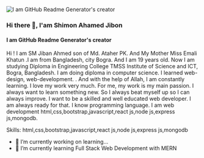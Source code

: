 ![I am GitHub Readme Generator's creator](https://media.licdn.com/dms/image/D5616AQGLTFzHVMDMxw/profile-displaybackgroundimage-shrink_350_1400/0/1705334425311?e=1710979200&v=beta&t=tPt405UCyPsi21cQgRR8SCB2uD771Z-J2jJlCB3vqBA)

### Hi there 👋, I'am Shimon Ahamed Jibon
#### I am GitHub Readme Generator's creator


Hi ! I am SM Jiban Ahmed son of Md. Ataher PK. And My Mother Miss Emali Khatun .I am from Bangladesh, city Bogra. And I am 19 years old. Now I am studying Diploma in Engineering College TMSS Institute of Science and ICT, Bogra, Bangladesh. I am doing diploma in computer science. I learned web-design, web-development. . And with the help of Allah, I am constantly learning. I love my work very much. For me, my work is my main passion. I always want to learn something new. So I always beat myself up so I can always improve. I want to be a skilled and well educated web developer. I am always ready for that. I know programming language. I am web development html,css,bootstrap,javascript,react js,node js,express js,mongodb.

Skills: html,css,bootstrap,javascript,react js,node js,express js,mongodb

- 🔭 I’m currently working on learning... 
- 🌱 I’m currently learning Full Stack Web Development with MERN 


